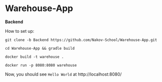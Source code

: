 # Warehouse-App

**Backend**

How to set up:

```git clone -b Backend https://github.com/Nakov-School/Warehouse-App.git```

```cd Warehouse-App && gradle build```

```docker build -t warehouse .```

```docker run -p 8080:8080 warehouse```

Now, you should see `Hello World` at http://localhost:8080/
